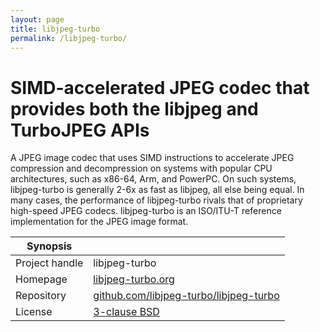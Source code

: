 ```yaml
---
layout: page
title: libjpeg-turbo
permalink: /libjpeg-turbo/
---
```


# SIMD-accelerated JPEG codec that provides both the libjpeg and TurboJPEG APIs

A JPEG image codec that uses SIMD instructions to accelerate JPEG compression and decompression on systems with popular CPU architectures, such as x86-64, Arm, and PowerPC. On such systems, libjpeg-turbo is generally 2-6x as fast as libjpeg, all else being equal. In many cases, the performance of libjpeg-turbo rivals that of proprietary high-speed JPEG codecs. libjpeg-turbo is an ISO/ITU-T reference implementation for the JPEG image format.


| Synopsis         |  |
|------------------|--|
| Project handle   | libjpeg-turbo |
| Homepage         | [libjpeg-turbo.org](https://libjpeg-turbo.org/) |
| Repository       | [github.com/libjpeg-turbo/libjpeg-turbo](https://github.com/libjpeg-turbo/libjpeg-turbo) |
| License          | [3-clause BSD](https://opensource.org/licenses/BSD-3-Clause) |

